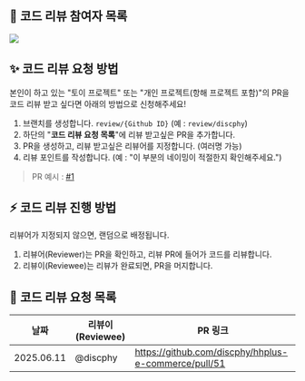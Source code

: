 ## 🏃 코드 리뷰 참여자 목록 
<a href="https://github.com/hanghae-plus-backend-8/pr-code-review/graphs/contributors">
  <img src="https://contrib.rocks/image?repo=hanghae-plus-backend-8/pr-code-review" />
</a>

## ✨ 코드 리뷰 요청 방법 

본인이 하고 있는 "토이 프로젝트" 또는 "개인 프로젝트(항해 프로젝트 포함)"의 PR을 코드 리뷰 받고 싶다면 아래의 방법으로 신청해주세요!

1. 브랜치를 생성합니다. `review/{Github ID}` (예 : `review/discphy`)  
2. 하단의 "**코드 리뷰 요청 목록**"에 리뷰 받고싶은 PR을 추가합니다.
3. PR을 생성하고, 리뷰 받고싶은 리뷰어를 지정합니다. (여러명 가능)
4. 리뷰 포인트를 작성합니다. (예 : "이 부분의 네이밍이 적절한지 확인해주세요.")

> PR 예시 : [#1](https://github.com/hanghae-plus-backend-8/pr-code-review/pull/1)

## ⚡️ 코드 리뷰 진행 방법

리뷰어가 지정되지 않으면, 랜덤으로 배정됩니다.

1. 리뷰어(Reviewer)는 PR을 확인하고, 리뷰 PR에 들어가 코드를 리뷰합니다.
2. 리뷰이(Reviewee)는 리뷰가 완료되면, PR을 머지합니다.

## 📌 코드 리뷰 요청 목록

| 날짜         | 리뷰이(Reviewee) | PR 링크                                                |
|------------|---------------|------------------------------------------------------|
| 2025.06.11 | @discphy      | https://github.com/discphy/hhplus-e-commerce/pull/51 |

